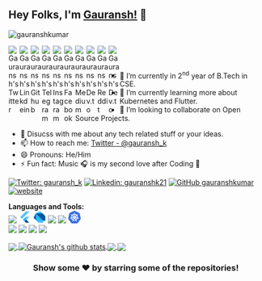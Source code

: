 ## Hey Folks, I'm [Gauransh!](https://gauranshkumar.github.io) 👋 
 
<p align="left"> <img src="https://komarev.com/ghpvc/?username=gauranshkumar&label=Views&color=brightgreen&style=flat" alt="gauranshkumar" /> </p>

<a href="https://twitter.com/gauransh_k">
  <img align="left" alt="Gauransh's Twitter" width="22px" src="https://cdn.jsdelivr.net/npm/simple-icons@v3/icons/twitter.svg" />
</a>
<a href="https://www.linkedin.com/in/gauranshk21">
  <img align="left" alt="Gauransh's Linkdein" width="22px" src="https://cdn.jsdelivr.net/npm/simple-icons@v3/icons/linkedin.svg" />
</a>
<a href="https://www.github.com/gauranshkumar">
  <img align="left" alt="Gauransh's Github" width="22px" src="https://cdn.jsdelivr.net/npm/simple-icons@v3/icons/github.svg" />
</a>
<a href="https://t.me/gauranshk">
  <img align="left" alt="Gauransh's Telegram" width="22px" src="https://cdn.jsdelivr.net/npm/simple-icons@v3/icons/telegram.svg" />
</a>
<a href="https://instagram.com/gauranshk/">
  <img align="left" alt="Gauransh's Instagram" width="22px" src="https://cdn.jsdelivr.net/npm/simple-icons@v3/icons/instagram.svg" />
</a>
<a href="https://www.facebook.com/profile.php?id=100011428915804">
  <img align="left" alt="Gauransh's Facebook" width="22px" src="https://cdn.jsdelivr.net/npm/simple-icons@v3/icons/facebook.svg" />
</a>
<a href="https://gauransh.medium.com">
  <img align="left" alt="Gauransh's Medium" width="22px" src="https://cdn.jsdelivr.net/npm/simple-icons@v3/icons/medium.svg" />
</a>
<a href="https://dev.to/gauranshkumar">
  <img align="left" alt="Gauransh's Dev.to" width="22px" src="https://cdn.jsdelivr.net/npm/simple-icons@3.13.0/icons/dev-dot-to.svg" />
</a>
<a href="https://www.reddit.com/user/gauranshk">
  <img align="left" alt="Gauransh's Reddit" width="22px" src="https://cdn.jsdelivr.net/npm/simple-icons@3.13.0/icons/reddit.svg" />
</a>
<a href="https://stackoverflow.com/users/8953308/gauranshk">
  <img align="left" alt="Gauransh's Dev.to" width="22px" src="https://cdn.jsdelivr.net/npm/simple-icons@3.13.0/icons/stackoverflow.svg" />
</a>
<br/>
<br/>

- 🔭 I’m currently in 2<sup>nd</sup> year of B.Tech in CSE.
- 🌱 I’m currently learning more about Kubernetes and Flutter.
- 👯 I’m looking to collaborate on Open Source Projects.
<!-- - 🤔 I’m looking for help with VelocityX documentation. -->
- 💬 Disucss with me about any tech related stuff or your ideas.
- 📫 How to reach me: [Twitter - @gauransh_k](https://twitter.com/gauransh_k)
- 😄 Pronouns: He/Him
- ⚡ Fun fact: Music 🎧 is my second love after Coding 🤞

[![Twitter: gauransh_k](https://img.shields.io/twitter/follow/gauransh_k?style=social)](https://twitter.com/gauransh_k)
[![Linkedin: gauranshk21](https://img.shields.io/badge/-gauranshk21-blue?style=flat-square&logo=Linkedin&logoColor=white&link=https://www.linkedin.com/in/gauranshk21/)](https://www.linkedin.com/in/gauranshk21/)
[![GitHub gauranshkumar](https://img.shields.io/github/followers/gauranshkumar?label=follow&style=social)](https://github.com/gauranshkumar)
[![website](https://img.shields.io/badge/PortfolioWebsite-gauranshk.me-pink?style=flat&logo=google-chrome)](https://gauranshk.me/)


**Languages and Tools:**  
<code><img height="25" src="https://cdn.jsdelivr.net/npm/programming-languages-logos@0.0.3/src/python/python.svg"></code>
<code><img height="25" src="https://raw.githubusercontent.com/github/explore/80688e429a7d4ef2fca1e82350fe8e3517d3494d/topics/flutter/flutter.png"></code>
<code><img height="25" src="https://raw.githubusercontent.com/github/explore/80688e429a7d4ef2fca1e82350fe8e3517d3494d/topics/dart/dart.png"></code>
<code><img height="25" src="https://cdn.jsdelivr.net/npm/programming-languages-logos@0.0.3/src/c/c.svg"></code>
<code><img height="25" src="https://cdn.jsdelivr.net/npm/programming-languages-logos@0.0.3/src/cpp/cpp.svg"></code>
<code><img height="25" src="https://github.com/kubernetes/kubernetes/blob/master/logo/logo.svg"></code>    
<code><img height="25" src="https://upload.wikimedia.org/wikipedia/commons/3/38/Jupyter_logo.svg"></code>
<code><img height="25" src="https://upload.wikimedia.org/wikipedia/commons/9/9a/Visual_Studio_Code_1.35_icon.svg"></code>
<code><img height="25" src="https://www.docker.com/sites/default/files/d8/2019-07/Moby-logo.png"></code>
<code><img height="25" src="https://upload.wikimedia.org/wikipedia/commons/9/9f/Vimlogo.svg"></code>

<a href="https://github.com/gauranshkumar">
  <img align="center" src="https://github-readme-stats.vercel.app/api/top-langs/?username=gauranshkumar&theme=radical&langs_count=6&layout=compact&border_radius=10" />
</a>
<a href="https://github.com/gauranshkumar">
 <img align="center" src="https://github-readme-stats.vercel.app/api?username=gauranshkumar&show_icons=true&theme=radical&border_radius=10&line_height=27" alt="Gauransh's github stats"/>
</a>
<a href="https://github.com/gauranshkumar/butterfly">
  <img align="center" src="https://github-readme-stats.vercel.app/api/pin/?username=gauranshkumar&border_radius=10&repo=butterfly&theme=radical" />

</a>
<a href="https://github.com/gauranshkumar/KNNClassifier">
 <img align="center" src="https://github-readme-stats.vercel.app/api/pin/?username=gauranshkumar&border_radius=10&repo=KNNClassifier&theme=radical" />
</a>

<div align="center">

### Show some ❤️ by starring some of the repositories!

</div>
